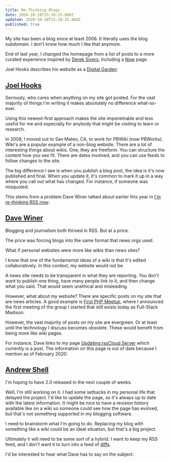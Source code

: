 ```yaml
---
title: Re-Thinking Blogs
date: 2020-10-18T15:10:25.000Z
updated: 2020-10-18T15:10:25.000Z
published: true
---
```


My site has been a blog since at least 2006. It literally uses the blog subdomain. I don't know how much I like that anymore.

End of last year, I changed the homepage from a list of posts to a more curated experience inspired by [Derek Sivers](https://sive.rs/), including a [Now](/now/) page.

Joel Hooks describes his website as a [Digital Garden](https://joelhooks.com/digital-garden):

## [Joel Hooks](https://joelhooks.com/digital-garden)

Seriously, who cares when anything on my site got posted. For the vast majority of things I'm writing it makes absolutely no difference what-so-ever.

Using this newest-first approach makes the site impenetrable and less useful for me and especially for anybody that might be visiting to learn or research.

In 2008, I moved out to San Mateo, CA, to work for PBWiki (now PBWorks). Wiki's are a popular example of a non-blog website. There are a lot of interesting things about wikis.  One, they are freeform. You can structure the content how you see fit. There are dates involved, and you can use feeds to follow changes to the site.

The big difference I see is when you publish a blog post, the idea is it's now published and final. When you update it, it's common to mark it up in a way where you call out what has changed. For instance, if someone was misquoted.

This stems from a problem Dave Winer talked about earlier this year in [I'm re-thinking RSS now](http://scripting.com/2020/01/19/145834.html?title=imRethinkingRssNow):

## [Dave Winer](http://scripting.com/2020/01/19/145834.html?title=imRethinkingRssNow)

Blogging and journalism both thrived in RSS. But at a price.

The price was forcing blogs into the same format that news orgs used.

What if personal websites were more like wikis than news sites?

I know that one of the fundamental ideas of a wiki is that it's edited collaboratively. In this context, my website would not be.

A news site needs to be transparent in what they are reporting. You don't want to publish one thing, have many people link to it, and then change what you said. That would seem unethical and misleading.

However, what about my website? There are specific posts on my site that are news articles. A good example is [First PHP Meetup](/first-php-meetup/), where I announced the first meeting of the group I started that still exists today as Full-Stack Madison.

However, the vast majority of posts on my site are evergreen. Or at least until the technology I discuss becomes obsolete. These would benefit from being more like wiki pages.

For instance, Dave links to my page [Updating rssCloud Server](/2020-02/18/updating-rsscloud-server) which currently is a post. The information on this page is out of date because I mention as of February 2020:

## [Andrew Shell](/2020-02/18/updating-rsscloud-server)

I'm hoping to have 2.0 released in the next couple of weeks.

Well, I'm still working on it. I had some setbacks in my personal life that delayed the project. I'd like to update the page, so it's always up to date with the latest information. It might be nice to have a revision history available like on a wiki so someone could see how the page has evolved, but that's not something supported in my blogging software.

I need to brainstorm what I'm going to do. Replacing my blog with something like a wiki could be an ideal situation, but that's a big project.

Ultimately it will need to be some sort of a hybrid. I want to keep my RSS feed, and I don't want it to turn into a feed of [diffs](https://en.wikipedia.org/wiki/Diff).

I'd be interested to hear what Dave has to say on the subject.

